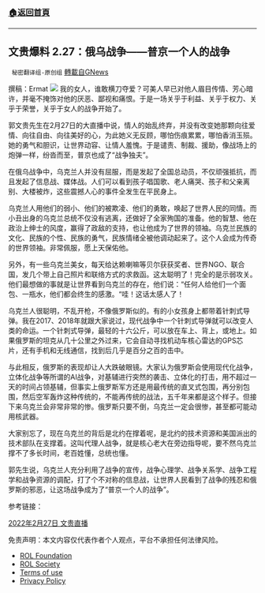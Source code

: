 ###  [:house:返回首頁](https://github.com/ourhimalayas/txt)
---


## 文贵爆料 2.27：俄乌战争——普京一个人的战争
` 秘密翻译组-原创组` [轉載自GNews](https://gnews.org/zh-hans/2076666/)

撰稿：Ermat
![](https://assets.gnews.org/wp-content/uploads/2022/02/snapshot-10.jpg)
我的女人，谁敢横刀夺爱？可美人早已对他人眉目传情、芳心暗许，并毫不掩饰对他的厌恶、鄙视和痛恨。于是一场关乎于利益、关乎于权力、关乎于荣誉，关乎于女人的战争开始了。

郭文贵先生在2月27日的大直播中说，情人的始乱终弃，并没有改变她那颗向往爱情、向往自由、向往美好的心，为此她义无反顾，哪怕伤痕累累，哪怕香消玉殒。她的勇气和胆识，让世界动容、让情人羞愧。于是谴责、制裁、援助，像战场上的炮弹一样，纷沓而至，普京也成了“战争独夫”。

在俄乌战争中，乌克兰人并没有屈服，而是发起了全国总动员，不仅顽强抵抗，而且发起了信息战、媒体战。人们可以看到孩子唱国歌、老人痛哭、孩子和父亲离别、大楼被炸，这些震撼人心的事件全发生在平民身上。

乌克兰人用他们的弱小、他们的被欺凌、他们的勇敢，唤起了世界人民的同情。而小丑出身的乌克兰总统不仅没有逃离，还做好了全家殉国的准备。他的智慧、他在政治上绅士的风度，赢得了政敌的支持，也让他成为了世界的领袖。乌克兰民族的文化、民族的个性、民族的勇气，民族情绪全被他调动起来了。这个人会成为传奇的世界领袖。非常佩服，愿上天保佑他。

另外，有一些乌克兰美女，每天给达赖喇嘛等贝尔获获奖者、世界NGO、联合国，发几个带上自己照片和联络方式的求救函。这太聪明了！完全的是示弱攻关。他们最想做的事就是让世界看到乌克兰的存在，他们说：“任何人给他们一个面包、一瓶水，他们都会终生的感激。“哇！这话太感人了！

乌克兰人很聪明，不乱开枪，不像俄罗斯似的。有的小女孩身上都带着针刺式导弹。我在2017、2018年就跟大家说过，现代战争中一个针刺式导弹就可以改变人类的命运。一个针刺式导弹，最轻的十六公斤，可以放在车上、背上，或地上。如果俄罗斯的坦克从几十公里之外过来，它会自动寻找机动车核心雷达的GPS芯片，还有手机和无线通信，找到后几乎是百分之百的击中。

与此相反，俄罗斯的表现却让人大跌破眼镜。大家认为俄罗斯会使用现代化战争，立体化战争等所谓的AI战争，对基辅进行突然的袭击、立体化的打击，用不超过一天的时间占领基辅，但事实上俄罗斯军方还是用最传统的直叉式包围，再分别包围，然后空军轰炸这种传统的，不能再传统的战法，五千年来都是这个样子。但接下来乌克兰会非常非常的惨。俄罗斯只要不倒，乌克兰一定会很惨，甚至都可能动用核武器。

大家别忘了，现在乌克兰的背后是北约在撑着呢，是北约的技术资源和美国派出的技术部队在支撑着。这叫代理人战争，就是核心老大在旁边指导呢，要不然乌克兰撑不了多长时间，老百姓懂，总统也懂。

郭先生说，乌克兰人充分利用了战争的宣传，战争心理学、战争关系学、战争工程学和战争资源的调配，打了个不对称的信息战，让世界人民看到了战争的残忍和俄罗斯的邪恶，让这场战争成为了“普京一个人的战争”。

参考链接：

[2022年2月27日 文贵直播](https://gettr.com/streaming/px6plf36f1)



 

免责声明：本文内容仅代表作者个人观点，平台不承担任何法律风险。

- [ROL Foundation](https://rolfoundation.org/)
- [ROL Society](https://rolsociety.org/)
- [Terms of use](https://gnews.org/terms-of-use-3/)
- [Privacy Policy](https://gnews.org/privacy-policy/)
